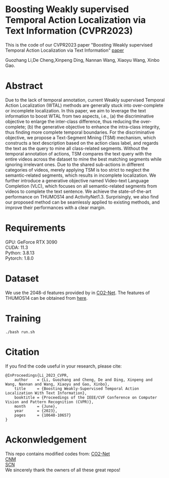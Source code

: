 # Boosting Weakly supervised Temporal Action Localization via Text Information (CVPR2023)
This is the code of our CVPR2023 paper "Boosting Weakly supervised Temporal Action Localization via Text Information"  [paper](https://openaccess.thecvf.com/content/CVPR2023/papers/Li_Boosting_Weakly-Supervised_Temporal_Action_Localization_With_Text_Information_CVPR_2023_paper.pdf) <br />

Guozhang Li,De Cheng,Xinpeng Ding, Nannan Wang, Xiaoyu Wang, Xinbo Gao.

# Abstract
Due to the lack of temporal annotation, current Weakly supervised Temporal Action Localization (WTAL) methods are generally stuck into over-complete or incomplete localization. In this paper, we aim to leverage the text information to boost WTAL from two aspects, i.e., (a) the discriminative objective to enlarge the inter-class difference, thus reducing the over-complete; (b) the generative objective to enhance the intra-class integrity, thus finding more complete temporal boundaries. For the discriminative objective, we propose a Text-Segment Mining (TSM) mechanism, which constructs a text description based on the action class label, and regards the text as the query to mine all class-related segments. Without the temporal annotation of actions, TSM compares the text query with the entire videos across the dataset to mine the best matching segments while ignoring irrelevant ones. Due to the shared sub-actions in different categories of videos, merely applying TSM is too strict to neglect the semantic-related segments, which results in incomplete localization. We further introduce a generative objective named Video-text Language Completion (VLC), which focuses on all semantic-related segments from videos to complete the text sentence. We achieve the state-of-the-art performance on THUMOS14 and ActivityNet1.3. Surprisingly, we also find our proposed method can be  seamlessly applied to existing methods, and improve their performances with a clear margin.

# Requirements
GPU: GeForce RTX 3090 \
CUDA: 11.3 \
Python: 3.8.13 \
Pytorch: 1.8.0

# Dataset
We use the 2048-d features provided by in [CO2-Net](https://github.com/harlanhong/MM2021-CO2-Net). The features of THUMOS14 can be obtained from [here](https://drive.google.com/file/d/1SFEsQNLsG8vgBbqx056L9fjA4TzVZQEu/view?usp=sharing).

# Training
```
./bash run.sh
```

# Citation
If you find the code useful in your research, please cite:
```
@InProceedings{Li_2023_CVPR,
    author    = {Li, Guozhang and Cheng, De and Ding, Xinpeng and Wang, Nannan and Wang, Xiaoyu and Gao, Xinbo},
    title     = {Boosting Weakly-Supervised Temporal Action Localization With Text Information},
    booktitle = {Proceedings of the IEEE/CVF Conference on Computer Vision and Pattern Recognition (CVPR)},
    month     = {June},
    year      = {2023},
    pages     = {10648-10657}
}
```

# Ackonwledgement
This repo contains modified codes from:
[CO2-Net](https://github.com/harlanhong/MM2021-CO2-Net) \
[CNM](https://github.com/minghangz/cnm) \
[SCN](https://github.com/ikuinen/semantic_completion_network) \
We sincerely thank the owners of all these great repos!
